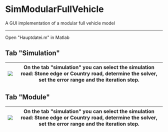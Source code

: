# SimModularFullVehicle

A GUI implementation of a modular full vehicle model 
****


Open "Hauptdatei.m" in Matlab

## Tab "Simulation"



|![](https://github.com/StefanGao1114/PilcoTracking/blob/master/src/figs/pilcokreis.png)|On the tab "simulation" you can select the simulation road: Stone edge or Country road, determine the solver, set the error range and the iteration step.
|---|---

## Tab "Module"

|![](https://github.com/StefanGao1114/PilcoTracking/blob/master/src/figs/pilcokreis.png)|On the tab "simulation" you can select the simulation road: Stone edge or Country road, determine the solver, set the error range and the iteration step.
|---|---

